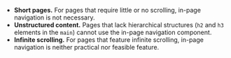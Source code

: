 - **Short pages.** For pages that require little or no scrolling, in-page navigation is not necessary.
- **Unstructured content.** Pages that lack hierarchical structures (`h2` and `h3` elements in the `main`) cannot use the in-page navigation component.
- **Infinite scrolling.** For pages that feature infinite scrolling, in-page navigation is neither practical nor feasible feature.